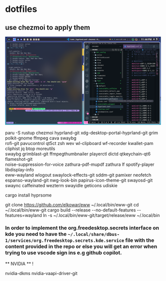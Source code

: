 # dotfiles 
## use chezmoi to apply them

![Hyprland](/hyprland.png)

paru -S rustup chezmoi hyprland-git xdg-desktop-portal-hyprland-git grim polkit-gnome ffmpeg cava swaybg \
rofi-git pavucontrol qt5ct zsh wev wl-clipboard wf-recorder kwallet-pam cliphist jq btop moreutils \
swaybg grimblast-git ffmpegthumbnailer playerctl dictd qtkeychain-qt6 flameshot-git \
noise-suppression-for-voice zathura-pdf-mupdf zathura lf spotify-player libdisplay-info \
eww-wayland wlogout swaylock-effects-git sddm-git pamixer neofetch espanso-wayland-git
nwg-look-bin papirus-icon-theme-git swayosd-git swaync caffeinated wezterm swayidle geticons udiskie

cargo install hyprsome

git clone https://github.com/elkowar/eww ~/.local/bin/eww-git
cd ~/.local/bin/eww-git
cargo build --release --no-default-features --features=wayland
ln -s ~/.local/bin/eww-git/target/release/eww ~/.local/bin

### In order to implement the org.freedesktop.secrets interface on kde you need to have the `~/.local/share/dbus-1/services/org.freedesktop.secrets.kde.service` file with the content provided in the repo or else you will get an error when trying to use vscode sign ins e.g github copilot.

** NVIDIA ** !


nvidia-dkms nvidia-vaapi-driver-git